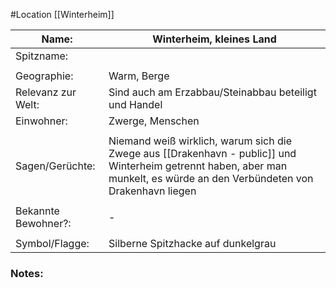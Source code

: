 #Location [[Winterheim]]

| Name:               | Winterheim, kleines Land                                                                                                                                                   |
| ------------------- | -------------------------------------------------------------------------------------------------------------------------------------------------------------------------- |
| Spitzname:          |                                                                                                                                                                            |
|                     |                                                                                                                                                                            |
| Geographie:         | Warm, Berge                                                                                                                                                                |
| Relevanz zur Welt:  | Sind auch am Erzabbau/Steinabbau beteiligt und Handel                                                                                                                      |
| Einwohner:          | Zwerge, Menschen                                                                                                                                                           |
|                     |                                                                                                                                                                            |
| Sagen/Gerüchte:     | Niemand weiß wirklich, warum sich die Zwege aus [[Drakenhavn - public]] und Winterheim getrennt haben, aber man munkelt, es würde an den Verbündeten von Drakenhavn liegen |
|                     |                                                                                                                                                                            |
| Bekannte Bewohner?: | -                                                                                                                                                                          |
|                     |                                                                                                                                                                            |
| Symbol/Flagge:      | Silberne Spitzhacke auf dunkelgrau                                                                                                                                         |
### Notes:


